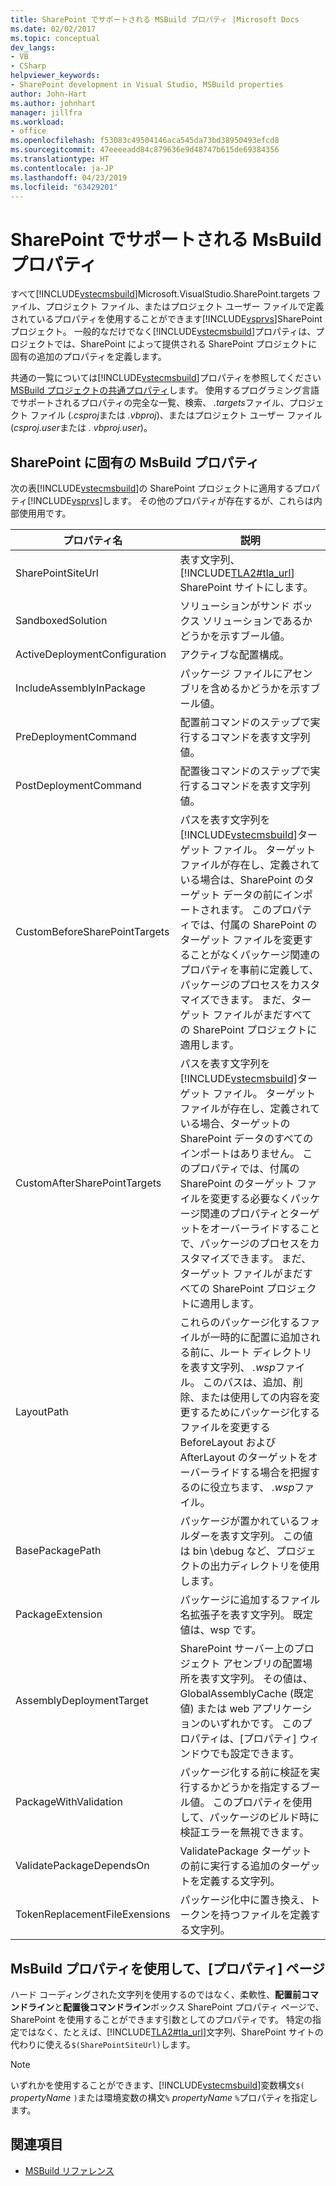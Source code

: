 ```yaml
---
title: SharePoint でサポートされる MSBuild プロパティ |Microsoft Docs
ms.date: 02/02/2017
ms.topic: conceptual
dev_langs:
- VB
- CSharp
helpviewer_keywords:
- SharePoint development in Visual Studio, MSBuild properties
author: John-Hart
ms.author: johnhart
manager: jillfra
ms.workload:
- office
ms.openlocfilehash: f53083c49504146aca545da73bd38950493efcd8
ms.sourcegitcommit: 47eeeeadd84c879636e9d48747b615de69384356
ms.translationtype: HT
ms.contentlocale: ja-JP
ms.lasthandoff: 04/23/2019
ms.locfileid: "63429201"
---
```

# <a name="msbuild-properties-supported-by-sharepoint"></a>SharePoint でサポートされる MsBuild プロパティ
  すべて[!INCLUDE[vstecmsbuild](../sharepoint/includes/vstecmsbuild-md.md)]Microsoft.VisualStudio.SharePoint.targets ファイル、プロジェクト ファイル、またはプロジェクト ユーザー ファイルで定義されているプロパティを使用することができます[!INCLUDE[vsprvs](../sharepoint/includes/vsprvs-md.md)]SharePoint プロジェクト。 一般的なだけでなく[!INCLUDE[vstecmsbuild](../sharepoint/includes/vstecmsbuild-md.md)]プロパティは、プロジェクトでは、SharePoint によって提供される SharePoint プロジェクトに固有の追加のプロパティを定義します。

 共通の一覧については[!INCLUDE[vstecmsbuild](../sharepoint/includes/vstecmsbuild-md.md)]プロパティを参照してください[MSBuild プロジェクトの共通プロパティ](http://go.microsoft.com/fwlink/?LinkID=168687)します。 使用するプログラミング言語でサポートされるプロパティの完全な一覧、検索、 *.targets*ファイル、プロジェクト ファイル (*.csproj*または *.vbproj*)、またはプロジェクト ユーザー ファイル (*csproj.user*または *. vbproj.user*)。

## <a name="msbuild-properties-specific-to-sharepoint"></a>SharePoint に固有の MsBuild プロパティ
 次の表[!INCLUDE[vstecmsbuild](../sharepoint/includes/vstecmsbuild-md.md)]の SharePoint プロジェクトに適用するプロパティ[!INCLUDE[vsprvs](../sharepoint/includes/vsprvs-md.md)]します。 その他のプロパティが存在するが、これらは内部使用用です。

|プロパティ名|説明|
|-------------------|-----------------|
|SharePointSiteUrl|表す文字列、 [!INCLUDE[TLA2#tla_url](../sharepoint/includes/tla2sharptla-url-md.md)] SharePoint サイトにします。|
|SandboxedSolution|ソリューションがサンド ボックス ソリューションであるかどうかを示すブール値。|
|ActiveDeploymentConfiguration|アクティブな配置構成。|
|IncludeAssemblyInPackage|パッケージ ファイルにアセンブリを含めるかどうかを示すブール値。|
|PreDeploymentCommand|配置前コマンドのステップで実行するコマンドを表す文字列値。|
|PostDeploymentCommand|配置後コマンドのステップで実行するコマンドを表す文字列値。|
|CustomBeforeSharePointTargets|パスを表す文字列を[!INCLUDE[vstecmsbuild](../sharepoint/includes/vstecmsbuild-md.md)]ターゲット ファイル。 ターゲット ファイルが存在し、定義されている場合は、SharePoint のターゲット データの前にインポートされます。 このプロパティでは、付属の SharePoint のターゲット ファイルを変更することがなくパッケージ関連のプロパティを事前に定義して、パッケージのプロセスをカスタマイズできます。 まだ、ターゲット ファイルがまだすべての SharePoint プロジェクトに適用します。|
|CustomAfterSharePointTargets|パスを表す文字列を[!INCLUDE[vstecmsbuild](../sharepoint/includes/vstecmsbuild-md.md)]ターゲット ファイル。 ターゲット ファイルが存在し、定義されている場合、ターゲットの SharePoint データのすべてのインポートはありません。 このプロパティでは、付属の SharePoint のターゲット ファイルを変更する必要なくパッケージ関連のプロパティとターゲットをオーバーライドすることで、パッケージのプロセスをカスタマイズできます。 まだ、ターゲット ファイルがまだすべての SharePoint プロジェクトに適用します。|
|LayoutPath|これらのパッケージ化するファイルが一時的に配置に追加される前に、ルート ディレクトリを表す文字列、 *.wsp*ファイル。 このパスは、追加、削除、または使用しての内容を変更するためにパッケージ化するファイルを変更する BeforeLayout および AfterLayout のターゲットをオーバーライドする場合を把握するのに役立ちます、 *.wsp*ファイル。|
|BasePackagePath|パッケージが置かれているフォルダーを表す文字列。 この値は bin \debug など、プロジェクトの出力ディレクトリを使用します。|
|PackageExtension|パッケージに追加するファイル名拡張子を表す文字列。 既定値は、wsp です。|
|AssemblyDeploymentTarget|SharePoint サーバー上のプロジェクト アセンブリの配置場所を表す文字列。 その値は、GlobalAssemblyCache (既定値) または web アプリケーションのいずれかです。 このプロパティは、[プロパティ] ウィンドウでも設定できます。|
|PackageWithValidation|パッケージ化する前に検証を実行するかどうかを指定するブール値。 このプロパティを使用して、パッケージのビルド時に検証エラーを無視できます。|
|ValidatePackageDependsOn|ValidatePackage ターゲットの前に実行する追加のターゲットを定義する文字列。|
|TokenReplacementFileExensions|パッケージ化中に置き換え、トークンを持つファイルを定義する文字列。|

## <a name="use-msbuild-properties-in-the-properties-page"></a>MsBuild プロパティを使用して、[プロパティ] ページ
 ハード コーディングされた文字列を使用するのではなく、柔軟性、**配置前コマンドライン**と**配置後コマンドライン**ボックス SharePoint プロパティ ページで、SharePoint を使用することができます引数としてのプロパティです。 特定の指定ではなく、たとえば、[!INCLUDE[TLA2#tla_url](../sharepoint/includes/tla2sharptla-url-md.md)]文字列、SharePoint サイトの代わりに使える`$(SharePointSiteUrl)`します。

> [!NOTE]
> いずれかを使用することができます、[!INCLUDE[vstecmsbuild](../sharepoint/includes/vstecmsbuild-md.md)]変数構文`$(` *propertyName* `)`または環境変数の構文`%` *propertyName* `%`プロパティを指定します。

## <a name="see-also"></a>関連項目

- [MSBuild リファレンス](../msbuild/msbuild-reference.md)